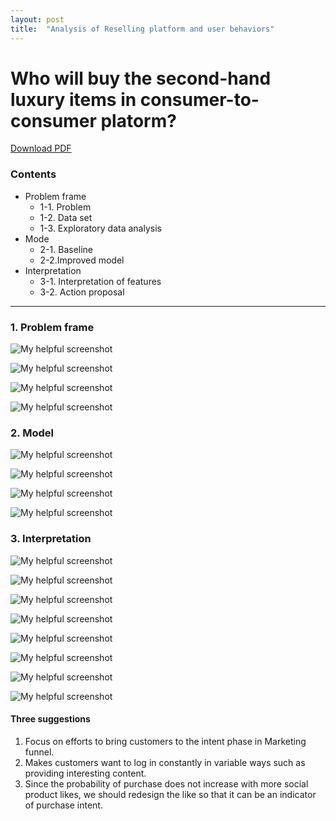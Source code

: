```yaml
---
layout: post
title:  "Analysis of Reselling platform and user behaviors"
---
```


# Who will buy the second-hand luxury items in consumer-to-consumer platorm?

[Download PDF](/assets/CodeStatesSection2/E-commerce_C2C_reselling(Eng).pdf)


### Contents

- Problem frame
  - 1-1. Problem
  - 1-2. Data set
  - 1-3. Exploratory data analysis
- Mode
  - 2-1. Baseline
  - 2-2.Improved model
- Interpretation
  - 3-1. Interpretation of features
  - 3-2. Action proposal

---


### 1. Problem frame

![My helpful screenshot](/assets/CodeStatesSection2/슬라이드4.JPG)

![My helpful screenshot](/assets/CodeStatesSection2/슬라이드5.JPG)

![My helpful screenshot](/assets/CodeStatesSection2/슬라이드6.JPG)

![My helpful screenshot](/assets/CodeStatesSection2/슬라이드7.JPG)



### 2. Model

![My helpful screenshot](/assets/CodeStatesSection2/슬라이드9.JPG)

![My helpful screenshot](/assets/CodeStatesSection2/슬라이드10.JPG)

![My helpful screenshot](/assets/CodeStatesSection2/슬라이드11.JPG)

![My helpful screenshot](/assets/CodeStatesSection2/슬라이드12.JPG)




### 3. Interpretation

![My helpful screenshot](/assets/CodeStatesSection2/슬라이드14.JPG)

![My helpful screenshot](/assets/CodeStatesSection2/슬라이드15.JPG)

![My helpful screenshot](/assets/CodeStatesSection2/슬라이드16.JPG)

![My helpful screenshot](/assets/CodeStatesSection2/슬라이드17.JPG)

![My helpful screenshot](/assets/CodeStatesSection2/슬라이드18.JPG)

![My helpful screenshot](/assets/CodeStatesSection2/슬라이드19.JPG)

![My helpful screenshot](/assets/CodeStatesSection2/슬라이드20.JPG)

![My helpful screenshot](/assets/CodeStatesSection2/슬라이드21.JPG)



#### Three suggestions
1. Focus on efforts to bring customers to the intent phase in Marketing funnel. </br>
2. Makes customers want to log in constantly in variable ways such as providing interesting content. </br>
3. Since the probability of purchase does not increase with more social product likes, we should redesign the like so that it can be an indicator of purchase intent. </br>



